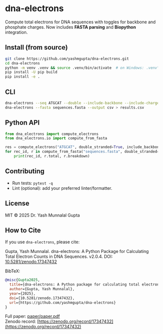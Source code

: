 # dna-electrons

Compute total electrons for DNA sequences with toggles for backbone and phosphate charges.
Now includes **FASTA parsing** and **Biopython** integration.


## Install (from source)

```bash
git clone https://github.com/yashmgupta/dna-electrons.git
cd dna-electrons
python -m venv .venv && source .venv/bin/activate  # on Windows: .venv\Scripts\activate
pip install -U pip build
pip install -e .
```

## CLI

```bash
dna-electrons --seq ATGCAT --double --include-backbone --include-charge
dna-electrons --fasta sequences.fasta --output csv > results.csv
```

## Python API

```python
from dna_electrons import compute_electrons
from dna_electrons.io import compute_from_fasta

res = compute_electrons("ATGCAT", double_stranded=True, include_backbone=True, include_phosphate_charge=True)
for rec_id, r in compute_from_fasta("sequences.fasta", double_stranded=True):
    print(rec_id, r.total, r.breakdown)
```

## Contributing

- Run tests: `pytest -q`
- Lint (optional): add your preferred linter/formatter.

## License

MIT © 2025 Dr. Yash Munnalal Gupta

## How to Cite

If you use `dna-electrons`, please cite:

Gupta, Yash Munnalal. dna-electrons: A Python Package for Calculating Total Electron Counts in DNA Sequences. v2.0.4. DOI: [10.5281/zenodo.17347432](https://doi.org/10.5281/zenodo.17347432)

BibTeX:
```bibtex
@misc{Gupta2025,
  title={dna-electrons: A Python package for calculating total electron counts in DNA sequences},
  author={Gupta, Yash Munnalal},
  year={2025},
  doi={10.5281/zenodo.17347432},
  url={https://github.com/yashmgupta/dna-electrons}
}
```
Full paper: [paper/paper.pdf](paper/paper.pdf)  
Zenodo record: [https://zenodo.org/record/17347432](https://zenodo.org/record/17347432)
